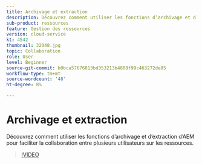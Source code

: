 ```yaml
---
title: Archivage et extraction
description: Découvrez comment utiliser les fonctions d’archivage et d’extraction d’AEM pour faciliter la collaboration entre plusieurs utilisateurs sur les ressources.
sub-product: ressources
feature: Gestion des ressources
version: cloud-service
kt: 4542
thumbnail: 32048.jpg
topic: Collaboration
role: User
level: Beginner
source-git-commit: b0bca57676813bd353213b4808f99c463272de85
workflow-type: tm+mt
source-wordcount: '48'
ht-degree: 8%

---
```



# Archivage et extraction

Découvrez comment utiliser les fonctions d’archivage et d’extraction d’AEM pour faciliter la collaboration entre plusieurs utilisateurs sur les ressources.

>[!VIDEO](https://video.tv.adobe.com/v/32048/?quality=12&learn=on&hidetitle=true)


